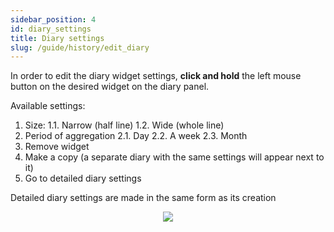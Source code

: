 ```yaml
---
sidebar_position: 4
id: diary_settings
title: Diary settings
slug: /guide/history/edit_diary
---
```


In order to edit the diary widget settings, **click and hold** the left mouse button on the desired widget on the diary panel.

Available settings:

1. Size:
   1.1. Narrow (half line)
   1.2. Wide (whole line)
2. Period of aggregation
   2.1. Day
   2.2. A week
   2.3. Month
3. Remove widget
4. Make a copy (a separate diary with the same settings will appear next to it)
5. Go to detailed diary settings

Detailed diary settings are made in the same form as its creation

<div align="center"><img type="imgscreen" src="/WM_doc/img/guide/diary/diaryLayout.png"/></div>
